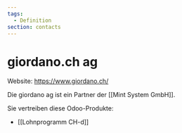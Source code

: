 ```yaml
---
tags:
  - Definition
section: contacts
---
```

# giordano.ch ag

Website: <https://www.giordano.ch/>

Die giordano ag ist ein Partner der [[Mint System GmbH]].

Sie vertreiben diese Odoo-Produkte:
* [[Lohnprogramm CH-d]]